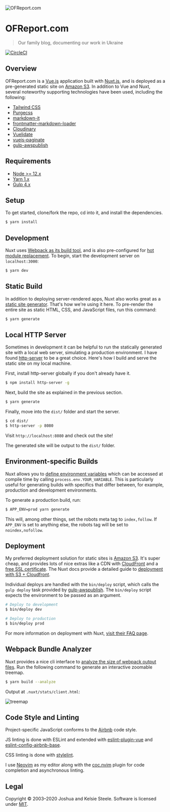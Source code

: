 ![OFReport.com][screenshot]

# OFReport.com

> Our family blog, documenting our work in Ukraine

[![CircleCI](https://circleci.com/gh/joshukraine/ofreport.com/tree/master.svg?style=svg)](https://circleci.com/gh/joshukraine/ofreport.com/tree/master)

## Overview

OFReport.com is a [Vue.js][vue] application built with [Nuxt.js][nuxt], and is deployed as a pre-generated static site on [Amazon S3][aws-s3]. In addition to Vue and Nuxt, several noteworthy supporting technologies have been used, including the following:

* [Tailwind CSS][tailwind]
* [Purgecss][purgecss]
* [markdown-it][markdown-it]
* [frontmatter-markdown-loader][fml]
* [Cloudinary][cloudinary]
* [Vuelidate][vuelidate]
* [vuejs-paginate][vuejs-paginate]
* [gulp-awspublish][gulp-awspublish]

## Requirements

* [Node >= 12.x][node]
* [Yarn 1.x][yarn]
* [Gulp 4.x][gulp]

## Setup

To get started, clone/fork the repo, cd into it, and install the dependencies.

``` bash
$ yarn install
```

## Development

Nuxt uses [Webpack as its build tool][nuxt-assets], and is also pre-configured for [hot module replacement][hmr]. To begin, start the development server on `localhost:3000`:

```bash
$ yarn dev
```

## Static Build

In addition to deploying server-rendered apps, Nuxt also works great as a [static site generator][static-gen]. That's how we're using it here. To pre-render the entire site as static HTML, CSS, and JavaScript files, run this command:

```bash
$ yarn generate
```

## Local HTTP Server

Sometimes in development it can be helpful to run the statically generated site with a local web server, simulating a production environment. I have found [http-server][] to be a great choice. Here's how I build and serve the static site on my local machine.

First, install http-server globally if you don't already have it.

```bash
$ npm install http-server -g
```

Next, build the site as explained in the previous section.

```bash
$ yarn generate
```

Finally, move into the `dist/` folder and start the server.

```bash
$ cd dist/
$ http-server -p 8080
```

Visit `http://localhost:8080` and check out the site!

The generated site will be output to the `dist/` folder.

## Environment-specific Builds

Nuxt allows you to [define environment variables][env-property] which can be accessed at compile time by calling `process.env.YOUR_VARIABLE`. This is particularly useful for generating builds with specifics that differ between, for example, production and development environments.

To generate a production build, run:

```bash
$ APP_ENV=prod yarn generate
```

This will, among other things, set the robots meta tag to `index,follow`. If `APP_ENV` is set to anything else, the robots tag will be set to `noindex,nofollow`.

## Deployment

My preferred deployment solution for static sites is [Amazon S3][aws-s3]. It's super cheap, and provides lots of nice extras like a CDN with [CloudFront][aws-cloudfront] and a [free SSL certificate][aws-ssl]. The Nuxt docs provide a detailed guide to [deployment with S3 + Cloudfront][nuxt-s3-deploy].

Individual deploys are handled with the `bin/deploy` script, which calls the `gulp deploy` task provided by [gulp-awspublish][gulp-awspublish].  The `bin/deploy` script expects the environment to be passed as an argument.

```bash
# Deploy to development
$ bin/deploy dev

# Deploy to production
$ bin/deploy prod
```

For more information on deployment with Nuxt, [visit their FAQ page][nuxt-faq].

## Webpack Bundle Analyzer

Nuxt provides a nice cli interface to [analyze the size of webpack output files][nuxt-analyze]. Run the following command to generate an interactive zoomable treemap.

```bash
$ yarn build --analyze
```

Output at `.nuxt/stats/client.html`:

![treemap][bundle-treemap]

## Code Style and Linting

Project-specific JavaScript conforms to the [Airbnb][airbnb] code style.

JS linting is done with ESLint and extended with [eslint-plugin-vue][eslint-vue] and [eslint-config-airbnb-base][eslint-config-airbnb-base].

CSS linting is done with [stylelint][stylelint].

I use [Neovim][neovim] as my editor along with the [coc.nvim][coc-nvim] plugin for code completion and asynchronous linting.

## Legal

Copyright © 2003–2020 Joshua and Kelsie Steele. Software is licensed under [MIT][license].

[airbnb]: https://github.com/airbnb/javascript
[aws-cloudfront]: https://aws.amazon.com/cloudfront/
[aws-s3]: https://aws.amazon.com/getting-started/projects/host-static-website/
[aws-ssl]: https://aws.amazon.com/blogs/aws/new-aws-certificate-manager-deploy-ssltls-based-apps-on-aws/
[bundle-treemap]: https://res.cloudinary.com/dnkvsijzu/image/upload/c_scale,f_auto,q_auto,w_1000/v1573627005/OFReport/assets/nuxt_stats_client.html_wpbbpp.png
[cloudinary]: https://cloudinary.com/invites/lpov9zyyucivvxsnalc5/ck3hvrdcnvaeftjds7ep
[coc-nvim]: https://github.com/neoclide/coc.nvim
[env-property]: https://nuxtjs.org/api/configuration-env#the-env-property
[eslint-config-airbnb-base]: https://yarnpkg.com/en/package/eslint-config-airbnb-base
[eslint-vue]: https://yarnpkg.com/en/package/eslint-plugin-vue
[fml]: https://hmsk.github.io/frontmatter-markdown-loader/
[gulp-awspublish]: https://yarnpkg.com/en/package/gulp-awspublish
[gulp]: https://gulpjs.com/
[hmr]: https://webpack.js.org/concepts/hot-module-replacement/
[http-server]: https://yarnpkg.com/en/package/http-server
[license]: https://github.com/joshukraine/ofreport.com/blob/master/LICENSE
[markdown-it]: https://yarnpkg.com/en/package/markdown-it
[neovim]: https://neovim.io/
[node]: https://nodejs.org/en/
[nuxt-analyze]: https://nuxtjs.org/api/configuration-build/#analyze
[nuxt-assets]: https://nuxtjs.org/guide/assets
[nuxt-faq]: https://nuxtjs.org/faq
[nuxt-s3-deploy]: https://nuxtjs.org/faq/deployment-aws-s3-cloudfront
[nuxt]: https://nuxtjs.org/
[purgecss]: https://www.purgecss.com/
[screenshot]: https://res.cloudinary.com/dnkvsijzu/image/upload/bo_1px_solid_rgb:e2e8f0,c_scale,f_auto,q_auto,w_1000/v1573625059/OFReport/assets/ofreport.com_screenshot_c8ethn.png
[static-gen]: https://www.staticgen.com/nuxt
[stylelint]: https://stylelint.io/
[tailwind]: https://tailwindcss.com/
[vue]: https://vuejs.org/
[vuejs-paginate]: https://yarnpkg.com/en/package/vuejs-paginate
[vuelidate]: https://vuelidate.netlify.com/
[yarn]: https://yarnpkg.com/en/docs/install
